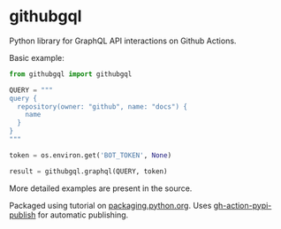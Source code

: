 # githubgql

Python library for GraphQL API interactions on Github Actions.

Basic example:

```python
from githubgql import githubgql

QUERY = """
query { 
  repository(owner: "github", name: "docs") {
    name
  }
}
"""

token = os.environ.get('BOT_TOKEN', None)

result = githubgql.graphql(QUERY, token)
```

More detailed examples are present in the source.

Packaged using tutorial on
[packaging.python.org](https://packaging.python.org/tutorials/packaging-projects/).
Uses [gh-action-pypi-publish](https://github.com/actions-automation/githubgql)
for automatic publishing.
